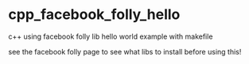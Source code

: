 # cpp_facebook_folly_hello
c++ using facebook folly lib hello world example with makefile

see the facebook folly page to see what libs to install before using this!
